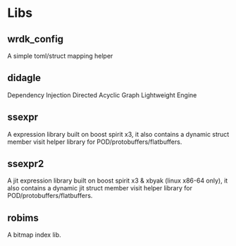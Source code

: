 # Libs

## wrdk_config
A simple toml/struct mapping helper

## didagle
Dependency Injection Directed Acyclic Graph Lightweight Engine

## ssexpr 
A expression library built on boost spirit x3, it also contains a dynamic struct member visit helper library for POD/protobuffers/flatbuffers.

## ssexpr2 
A jit expression library built on boost spirit x3 & xbyak (linux x86-64 only), it also contains a dynamic jit struct member visit helper library for POD/protobuffers/flatbuffers.

## robims
A bitmap index lib.






